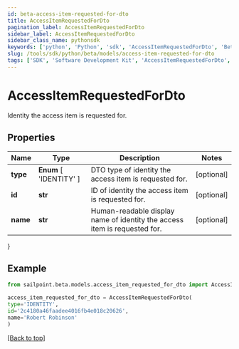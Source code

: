 ```yaml
---
id: beta-access-item-requested-for-dto
title: AccessItemRequestedForDto
pagination_label: AccessItemRequestedForDto
sidebar_label: AccessItemRequestedForDto
sidebar_class_name: pythonsdk
keywords: ['python', 'Python', 'sdk', 'AccessItemRequestedForDto', 'BetaAccessItemRequestedForDto'] 
slug: /tools/sdk/python/beta/models/access-item-requested-for-dto
tags: ['SDK', 'Software Development Kit', 'AccessItemRequestedForDto', 'BetaAccessItemRequestedForDto']
---
```


# AccessItemRequestedForDto

Identity the access item is requested for.

## Properties

Name | Type | Description | Notes
------------ | ------------- | ------------- | -------------
**type** |  **Enum** [  'IDENTITY' ] | DTO type of identity the access item is requested for. | [optional] 
**id** | **str** | ID of identity the access item is requested for. | [optional] 
**name** | **str** | Human-readable display name of identity the access item is requested for. | [optional] 
}

## Example

```python
from sailpoint.beta.models.access_item_requested_for_dto import AccessItemRequestedForDto

access_item_requested_for_dto = AccessItemRequestedForDto(
type='IDENTITY',
id='2c4180a46faadee4016fb4e018c20626',
name='Robert Robinson'
)

```
[[Back to top]](#) 

